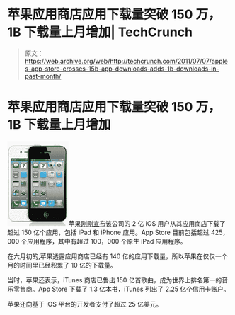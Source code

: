 # 苹果应用商店应用下载量突破 150 万，1B 下载量上月增加| TechCrunch

> 原文：<https://web.archive.org/web/http://techcrunch.com/2011/07/07/apples-app-store-crosses-15b-app-downloads-adds-1b-downloads-in-past-month/>

# 苹果应用商店应用下载量突破 150 万，1B 下载量上月增加

![](img/a592914cb9a8c26058baa37e632681a2.png)苹果[刚刚宣布](https://web.archive.org/web/20230405064807/http://www.businesswire.com/news/home/20110707005466/en/Apple%E2%80%99s-App-Store-Downloads-Top-15-Billion)该公司的 2 亿 iOS 用户从其应用商店下载了超过 150 亿个应用，包括 iPad 和 iPhone 应用。App Store 目前包括超过 425，000 个应用程序，其中有超过 100，000 个原生 iPad 应用程序。

在六月初的[,](https://web.archive.org/web/20230405064807/https://techcrunch.com/2011/06/06/apple-15-billion-songs-sold-130-million-books-14-billion-apps-downloaded/)苹果透露应用商店已经有 140 亿的应用下载量，所以苹果在仅仅一个月的时间里已经积累了 10 亿的下载量。

当时，苹果还表示，iTunes 商店已售出 150 亿首歌曲，成为世界上排名第一的音乐零售商。App Store 下载了 1.3 亿本书，iTunes 列出了 2.25 亿个信用卡账户。

苹果还向基于 iOS 平台的开发者支付了超过 25 亿美元。